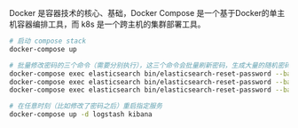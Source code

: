 Docker 是容器技术的核心、基础，Docker Compose 是一个基于Docker的单主机容器编排工具，而 k8s 是一个跨主机的集群部署工具。

```bash
# 启动 compose stack 
docker-compose up

# 批量修改密码的三个命令（需要分别执行），这三个命令会批量刷新密码，生成大量的随机密码
docker-compose exec elasticsearch bin/elasticsearch-reset-password --batch --user elastic
docker-compose exec elasticsearch bin/elasticsearch-reset-password --batch --user logstash_internal
docker-compose exec elasticsearch bin/elasticsearch-reset-password --batch --user kibana_system

# 在任意时刻（比如修改了密码之后）重启指定服务
docker-compose up -d logstash kibana
```